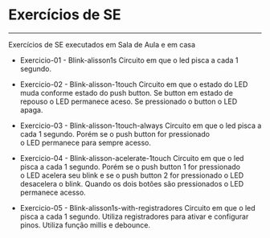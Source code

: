 # Exercícios de SE

---
Exercícios de SE executados em Sala de Aula e em casa 

  * Exercicio-01 - Blink-alisson1s
	Circuito em que o led pisca a cada 1 segundo.
	
  * Exercicio-02 - Blink-alisson-1touch
	Circuito em que o estado do LED muda conforme estado do push button.
	Se button em estado de repouso o LED permanece aceso. Se pressionado o
	button o LED apaga.
  
  * Exercicio-03 - Blink-alisson-1touch-always
	Circuito em que o led pisca a cada 1 segundo. Porém se o push button for pressionado	
	o LED permanece para sempre acesso. 
	
  * Exercicio-04 - Blink-alisson-acelerate-1touch
	Circuito em que o led pisca a cada 1 segundo. Porém se o push button 1 for pressionado	
	o LED acelera seu blink e se o push button 2 for pressionado o LED desacelera o blink.
	Quando os dois botões são pressionados o LED permanece acesso.

  * Exercicio-05 - Blink-alisson1s-with-registradores
	Circuito em que o led pisca a cada 1 segundo. Utiliza registradores para ativar e configurar pinos.
	Utiliza função millis e debounce.
	
  

<!--
By Alisson Cavalcante e Silva
25/09/2018
-->

